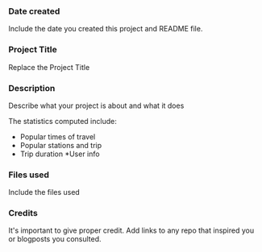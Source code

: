 ### Date created
Include the date you created this project and README file.

### Project Title
Replace the Project Title

### Description
Describe what your project is about and what it does

The statistics computed include:
* Popular times of travel
* Popular stations and trip
* Trip duration *User info

### Files used
Include the files used

### Credits
It's important to give proper credit. Add links to any repo that inspired you or blogposts you consulted.

